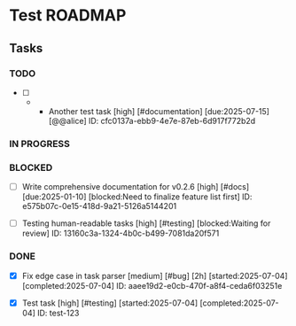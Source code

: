 # Test ROADMAP

## Tasks

### TODO
- [ ] - - Another test task [high] [#documentation] [due:2025-07-15] [@@alice]
  ID: cfc0137a-ebb9-4e7e-87eb-6d917f772b2d

### IN PROGRESS
### BLOCKED
- [ ] Write comprehensive documentation for v0.2.6 [high] [#docs] [due:2025-01-10] [blocked:Need to finalize feature list first]
  ID: e575b07c-0e15-418d-9a21-5126a5144201

- [ ] Testing human-readable tasks [high] [#testing] [blocked:Waiting for review]
  ID: 13160c3a-1324-4b0c-b499-7081da20f571

### DONE
- [x] Fix edge case in task parser [medium] [#bug] [2h] [started:2025-07-04] [completed:2025-07-04]
  ID: aaee19d2-e0cb-470f-a8f4-ceda6f03251e

- [x] Test task [high] [#testing] [started:2025-07-04] [completed:2025-07-04]
  ID: test-123

